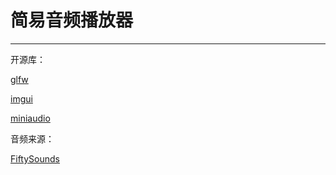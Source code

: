 # 简易音频播放器

---

开源库：

[glfw](https://www.glfw.org/)

[imgui](https://github.com/ocornut/imgui)

[miniaudio](https://miniaud.io/index.html)

音频来源：

[FiftySounds](https://www.fiftysounds.com/zh/)